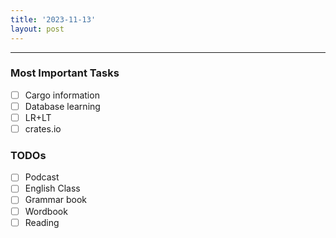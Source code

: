 ```yaml
---
title: '2023-11-13'
layout: post
---
```


---

### Most Important Tasks

- [ ] Cargo information
- [ ] Database learning
- [ ] LR+LT
- [ ] crates.io

### TODOs

- [ ] Podcast
- [ ] English Class
- [ ] Grammar book
- [ ] Wordbook
- [ ] Reading
